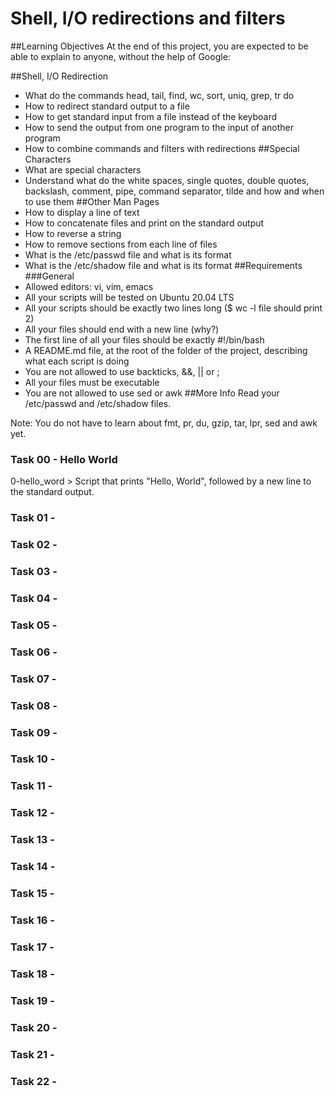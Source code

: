 # Shell, I/O redirections and filters
##Learning Objectives
At the end of this project, you are expected to be able to explain to anyone, without the help of Google:

##Shell, I/O Redirection
- What do the commands head, tail, find, wc, sort, uniq, grep, tr do
- How to redirect standard output to a file
- How to get standard input from a file instead of the keyboard
- How to send the output from one program to the input of another program
- How to combine commands and filters with redirections
##Special Characters
- What are special characters
- Understand what do the white spaces, single quotes, double quotes, backslash, comment, pipe, command separator, tilde and how and when to use them
##Other Man Pages
- How to display a line of text
- How to concatenate files and print on the standard output
- How to reverse a string
- How to remove sections from each line of files
- What is the /etc/passwd file and what is its format
- What is the /etc/shadow file and what is its format
##Requirements
###General
- Allowed editors: vi, vim, emacs
- All your scripts will be tested on Ubuntu 20.04 LTS
- All your scripts should be exactly two lines long ($ wc -l file should print 2)
- All your files should end with a new line (why?)
- The first line of all your files should be exactly #!/bin/bash
- A README.md file, at the root of the folder of the project, describing what each script is doing
- You are not allowed to use backticks, &&, || or ;
- All your files must be executable
- You are not allowed to use sed or awk
##More Info
Read your /etc/passwd and /etc/shadow files.

Note: You do not have to learn about fmt, pr, du, gzip, tar, lpr, sed and awk yet.
### Task 00 - Hello World 
0-hello_word > Script that prints "Hello, World", followed by a new line to the standard output.
### Task 01 - 

### Task 02 - 

### Task 03 - 

### Task 04 - 

### Task 05 - 

### Task 06 - 

### Task 07 - 

### Task 08 - 

### Task 09 - 

### Task 10 - 

### Task 11 - 

### Task 12 - 

### Task 13 - 

### Task 14 - 

### Task 15 - 

### Task 16 - 

### Task 17 - 

### Task 18 - 

### Task 19 - 

### Task 20 - 

### Task 21 - 

### Task 22 - 
